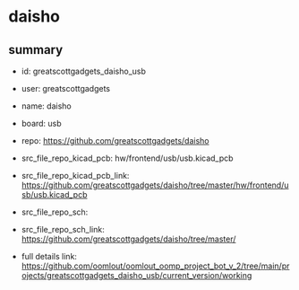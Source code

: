 # daisho
 
## summary 
* id: greatscottgadgets_daisho_usb
* user: greatscottgadgets
* name: daisho
* board: usb
* repo: https://github.com/greatscottgadgets/daisho
* src_file_repo_kicad_pcb: hw/frontend/usb/usb.kicad_pcb
* src_file_repo_kicad_pcb_link: https://github.com/greatscottgadgets/daisho/tree/master/hw/frontend/usb/usb.kicad_pcb


* src_file_repo_sch: 
* src_file_repo_sch_link: https://github.com/greatscottgadgets/daisho/tree/master/
* full details link: https://github.com/oomlout/oomlout_oomp_project_bot_v_2/tree/main/projects/greatscottgadgets_daisho_usb/current_version/working  






